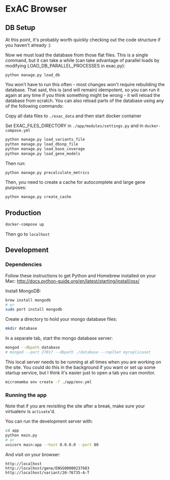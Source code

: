 # ExAC Browser

## DB Setup

At this point, it's probably worth quickly checking out the code structure if you haven't already :)

Now we must load the database from those flat files.
This is a single command, but it can take a while (can take advantage of parallel loads by modifying LOAD\_DB\_PARALLEL\_PROCESSES in exac.py):

    python manage.py load_db

You won't have to run this often - most changes won't require rebuilding the database.
That said, this is (and will remain) idempotent,
so you can run it again at any time if you think something might be wrong - it will reload the database from scratch.
You can also reload parts of the database using any of the following commands:

Copy all data files to `./exac_data` and then start docker container

Set EXAC_FILES_DIRECTORY in `./app/modules/settings.py` and in `docker-compose.yml`

```sh
python manage.py load_variants_file
python manage.py load_dbsnp_file
python manage.py load_base_coverage
python manage.py load_gene_models
```

Then run:

```sh
python manage.py precalculate_metrics
```

Then, you need to create a cache for autocomplete and large gene purposes:

```sh
python manage.py create_cache
```

## Production

```sh
docker-compose up
```

Then go to `localhost`

## Development

### Dependencies

Follow these instructions to get Python and Homebrew installed on your Mac:
<http://docs.python-guide.org/en/latest/starting/install/osx/>

Install MongoDB:

```sh
brew install mongodb
# or
sudo port install mongodb
```

Create a directory to hold your mongo database files:

```sh
mkdir database
```

In a separate tab, start the mongo database server:

```sh
mongod --dbpath database
# mongod --port 27017 --dbpath ./database --replSet myreplicaset
```

This local server needs to be running at all times when you are working on the site.
You could do this in the background if you want or set up some startup service,
but I think it's easier just to open a tab you can monitor.

```sh
micromamba env create -f ./app/env.yml
```

### Running the app

Note that if you are revisiting the site after a break, make sure your virtualenv is `activate`'d.

You can run the development server with:

```sh
cd app
python main.py
# or
uvicorn main:app --host 0.0.0.0 --port 80
```

And visit on your browser:
```
http://localhost
http://localhost/gene/ENSG00000237683
http://localhost/variant/20-76735-A-T
```
